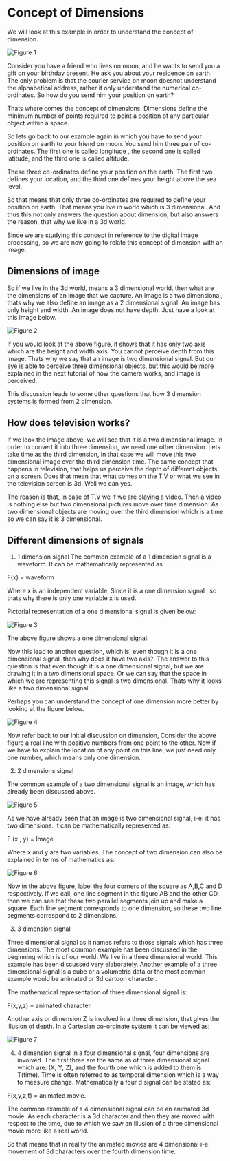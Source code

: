 # Concept of Dimensions

We will look at this example in order to understand the concept of dimension.

![Figure 1](https://github.com/lacie-life/Image-Processing/blob/master/Theory/Something/Concept-of-Dimensions/dimensions.jpg?raw=true)

Consider you have a friend who lives on moon, and he wants to send you a gift on your birthday present. He ask you about your residence on earth. The only problem is that the courier service on moon doesnot understand the alphabetical address, rather it only understand the numerical co-ordinates. So how do you send him your position on earth?

Thats where comes the concept of dimensions. Dimensions define the minimum number of points required to point a position of any particular object within a space.

So lets go back to our example again in which you have to send your position on earth to your friend on moon. You send him three pair of co-ordinates. The first one is called longitude , the second one is called latitude, and the third one is called altitude.

These three co-ordinates define your position on the earth. The first two defines your location, and the third one defines your height above the sea level.

So that means that only three co-ordinates are required to define your position on earth. That means you live in world which is 3 dimensional. And thus this not only answers the question about dimension, but also answers the reason, that why we live in a 3d world.

Since we are studying this concept in reference to the digital image processing, so we are now going to relate this concept of dimension with an image.

## Dimensions of image

So if we live in the 3d world, means a 3 dimensional world, then what are the dimensions of an image that we capture. An image is a two dimensional, thats why we also define an image as a 2 dimensional signal. An image has only height and width. An image does not have depth. Just have a look at this image below.

![Figure 2](https://github.com/lacie-life/Image-Processing/blob/master/Theory/Something/Concept-of-Dimensions/one_dimensions.jpg?raw=true)

If you would look at the above figure, it shows that it has only two axis which are the height and width axis. You cannot perceive depth from this image. Thats why we say that an image is two dimensional signal. But our eye is able to perceive three dimensional objects, but this would be more explained in the next tutorial of how the camera works, and image is perceived.

This discussion leads to some other questions that how 3 dimension systems is formed from 2 dimension.

## How does television works?

If we look the image above, we will see that it is a two dimensional image. In order to convert it into three dimension, we need one other dimension. Lets take time as the third dimension, in that case we will move this two dimensional image over the third dimension time. The same concept that happens in television, that helps us perceive the depth of different objects on a screen. Does that mean that what comes on the T.V or what we see in the television screen is 3d. Well we can yes.

The reason is that, in case of T.V we if we are playing a video. Then a video is nothing else but two dimensional pictures move over time dimension. As two dimensional objects are moving over the third dimension which is a time so we can say it is 3 dimensional.

## Different dimensions of signals

1. 1 dimension signal
The common example of a 1 dimension signal is a waveform. It can be mathematically represented as

F(x) = waveform

Where x is an independent variable. Since it is a one dimension signal , so thats why there is only one variable x is used.

Pictorial representation of a one dimensional signal is given below:

![Figure 3](https://github.com/lacie-life/Image-Processing/blob/master/Theory/Something/Concept-of-Dimensions/1d_signal.jpg?raw=true)

The above figure shows a one dimensional signal.

Now this lead to another question, which is, even though it is a one dimensional signal ,then why does it have two axis?. The answer to this question is that even though it is a one dimensional signal, but we are drawing it in a two dimensional space. Or we can say that the space in which we are representing this signal is two dimensional. Thats why it looks like a two dimensional signal.

Perhaps you can understand the concept of one dimension more better by looking at the figure below.

![Figure 4](https://github.com/lacie-life/Image-Processing/blob/master/Theory/Something/Concept-of-Dimensions/one_dimension_point.jpg?raw=true)

Now refer back to our initial discussion on dimension, Consider the above figure a real line with positive numbers from one point to the other. Now if we have to explain the location of any point on this line, we just need only one number, which means only one dimension.

2. 2 dimensions signal

The common example of a two dimensional signal is an image, which has already been discussed above.

![Figure 5](https://github.com/lacie-life/Image-Processing/blob/master/Theory/Something/Concept-of-Dimensions/two_dimensions.jpg?raw=true)

As we have already seen that an image is two dimensional signal, i-e: it has two dimensions. It can be mathematically represented as:

F (x , y) = Image

Where x and y are two variables. The concept of two dimension can also be explained in terms of mathematics as:

![Figure 6](https://github.com/lacie-life/Image-Processing/blob/master/Theory/Something/Concept-of-Dimensions/two_d_points.jpg?raw=true)

Now in the above figure, label the four corners of the square as A,B,C and D respectively. If we call, one line segment in the figure AB and the other CD, then we can see that these two parallel segments join up and make a square. Each line segment corresponds to one dimension, so these two line segments correspond to 2 dimensions.

3. 3 dimension signal

Three dimensional signal as it names refers to those signals which has three dimensions. The most common example has been discussed in the beginning which is of our world. We live in a three dimensional world. This example has been discussed very elaborately. Another example of a three dimensional signal is a cube or a volumetric data or the most common example would be animated or 3d cartoon character.

The mathematical representation of three dimensional signal is:

F(x,y,z) = animated character.

Another axis or dimension Z is involved in a three dimension, that gives the illusion of depth. In a Cartesian co-ordinate system it can be viewed as:

![Figure 7](https://github.com/lacie-life/Image-Processing/blob/master/Theory/Something/Concept-of-Dimensions/3_dimensions_signal.jpg?raw=true)

4. 4 dimension signal
In a four dimensional signal, four dimensions are involved. The first three are the same as of three dimensional signal which are: (X, Y, Z), and the fourth one which is added to them is T(time). Time is often referred to as temporal dimension which is a way to measure change. Mathematically a four d signal can be stated as:

F(x,y,z,t) = animated movie.

The common example of a 4 dimensional signal can be an animated 3d movie. As each character is a 3d character and then they are moved with respect to the time, due to which we saw an illusion of a three dimensional movie more like a real world.

So that means that in reality the animated movies are 4 dimensional i-e: movement of 3d characters over the fourth dimension time.


